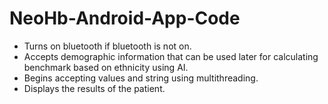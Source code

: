 # NeoHb-Android-App-Code

- Turns on bluetooth if bluetooth is not on.
- Accepts demographic information that can be used later for calculating benchmark based on ethnicity using AI.
- Begins accepting values and string using multithreading.
- Displays the results of the patient. 
